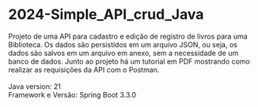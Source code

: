 # 2024-Simple_API_crud_Java

Projeto de uma API para cadastro e edição de registro de livros para uma Biblioteca. Os dados são persistidos em um arquivo JSON, ou seja, os dados são salvos em um arquivo em anexo, sem a necessidade de um banco de dados.
Junto ao projeto há um tutorial em PDF mostrando como realizar as requisições da API com o Postman.
<br><br>
Java version: 21 <br>
Framework e Versão: Spring Boot 3.3.0
 
